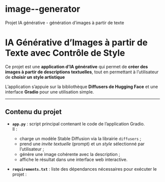 # image--generator
Projet IA générative - génération d’images à partir de texte

#  IA Générative d’Images à partir de Texte avec Contrôle de Style

Ce projet est une **application d’IA générative** qui permet de **créer des images à partir de descriptions textuelles**, tout en permettant à l’utilisateur de **choisir un style artistique** 
  
L’application s’appuie sur la bibliothèque **Diffusers de Hugging Face** et une interface **Gradio** pour une utilisation simple.

---

##  Contenu du projet

- **`app.py`** : script principal contenant le code de l’application Gradio.  
  Il :
  - charge un modèle Stable Diffusion via la librairie `diffusers` ;
  - prend une *invite textuelle* (prompt) et un *style* sélectionné par l’utilisateur ;
  - génère une image cohérente avec la description ;
  - affiche le résultat dans une interface web interactive.

- **`requirements.txt`** : liste des dépendances nécessaires pour exécuter le projet :
